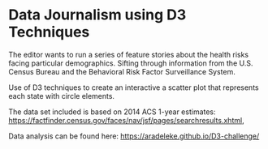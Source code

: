 
# Data Journalism using D3 Techniques

The editor wants to run a series of feature stories about the health risks facing particular demographics. Sifting through information from the U.S. Census Bureau and the Behavioral Risk Factor Surveillance System.

Use of D3 techniques to create an interactive a scatter plot that represents each state with circle elements.

The data set included is based on 2014 ACS 1-year estimates: https://factfinder.census.gov/faces/nav/jsf/pages/searchresults.xhtml, 
 
Data analysis can be found here:  https://aradeleke.github.io/D3-challenge/
